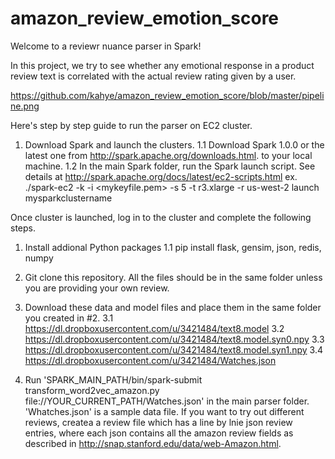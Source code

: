 amazon_review_emotion_score
===========================

Welcome to a reviewr nuance parser in Spark!

In this project, we try to see whether any emotional response in a product review text is correlated with the actual review rating given by a user.

https://github.com/kahye/amazon_review_emotion_score/blob/master/pipeline.png

Here's step by step guide to run the parser on EC2 cluster.

1. Download Spark and launch the clusters.
  1.1 Download Spark 1.0.0 or the latest one from http://spark.apache.org/downloads.html. to your local machine.
  1.2 In the main Spark folder, run the Spark launch script. See details at http://spark.apache.org/docs/latest/ec2-scripts.html
      ex. ./spark-ec2 -k <mykeyvaluepairkey> -i <mykeyfile.pem> -s 5 -t r3.xlarge -r us-west-2 launch mysparkclustername
  

Once cluster is launched, log in to the cluster and complete the following steps.


1. Install addional Python packages
  1.1 pip install flask, gensim, json, redis, numpy

2. Git clone this repository. All the files should be in the same folder unless you are providing your own review.
3. Download these data and model files and place them in the same folder you created in #2.
  3.1 https://dl.dropboxusercontent.com/u/3421484/text8.model
  3.2 https://dl.dropboxusercontent.com/u/3421484/text8.model.syn0.npy
  3.3 https://dl.dropboxusercontent.com/u/3421484/text8.model.syn1.npy
  3.4 https://dl.dropboxusercontent.com/u/3421484/Watches.json

3. Run 'SPARK_MAIN_PATH/bin/spark-submit transform_word2vec_amazon.py file://YOUR_CURRENT_PATH/Watches.json' in the main parser folder. 'Whatches.json' is a sample data file. If you want to try out different reviews, createa a review file which has a line by lnie json review entries, where each json contains all the amazon review fields as described in http://snap.stanford.edu/data/web-Amazon.html.
